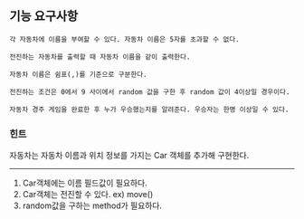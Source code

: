 ## 기능 요구사항

```
각 자동차에 이름을 부여할 수 있다. 자동차 이름은 5자를 초과할 수 없다.

전진하는 자동차를 출력할 때 자동차 이름을 같이 출력한다.

자동차 이름은 쉼표(,)를 기준으로 구분한다.

전진하는 조건은 0에서 9 사이에서 random 값을 구한 후 random 값이 4이상일 경우이다.

자동차 경주 게임을 완료한 후 누가 우승했는지를 알려준다. 우승자는 한명 이상일 수 있다.

```

### 힌트

자동차는 자동차 이름과 위치 정보를 가지는 Car 객체를 추가해 구현한다.

---

1. Car객체에는 이름 필드값이 필요하다.
2. Car객체는 전진할 수 있다. ex) move()
3. random값을 구하는 method가 필요하다.